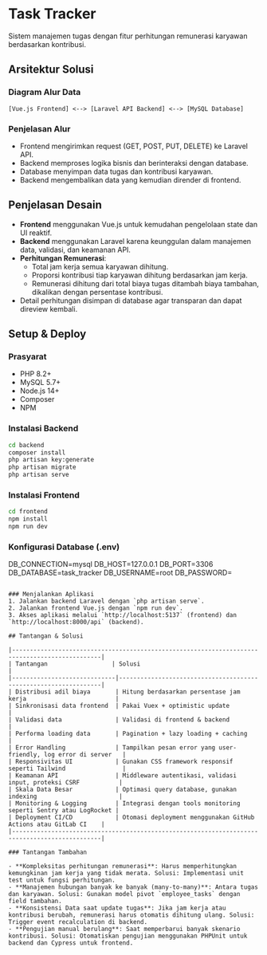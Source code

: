 # Task Tracker

Sistem manajemen tugas dengan fitur perhitungan remunerasi karyawan berdasarkan kontribusi.

## Arsitektur Solusi

### Diagram Alur Data
```
[Vue.js Frontend] <--> [Laravel API Backend] <--> [MySQL Database]
```

### Penjelasan Alur
- Frontend mengirimkan request (GET, POST, PUT, DELETE) ke Laravel API.
- Backend memproses logika bisnis dan berinteraksi dengan database.
- Database menyimpan data tugas dan kontribusi karyawan.
- Backend mengembalikan data yang kemudian dirender di frontend.

## Penjelasan Desain
- **Frontend** menggunakan Vue.js untuk kemudahan pengelolaan state dan UI reaktif.
- **Backend** menggunakan Laravel karena keunggulan dalam manajemen data, validasi, dan keamanan API.
- **Perhitungan Remunerasi**:
  - Total jam kerja semua karyawan dihitung.
  - Proporsi kontribusi tiap karyawan dihitung berdasarkan jam kerja.
  - Remunerasi dihitung dari total biaya tugas ditambah biaya tambahan, dikalikan dengan persentase kontribusi.
- Detail perhitungan disimpan di database agar transparan dan dapat direview kembali.

## Setup & Deploy

### Prasyarat
- PHP 8.2+
- MySQL 5.7+
- Node.js 14+
- Composer
- NPM

### Instalasi Backend
```bash
cd backend
composer install
php artisan key:generate
php artisan migrate
php artisan serve
```

### Instalasi Frontend
```bash
cd frontend
npm install
npm run dev
```

### Konfigurasi Database (.env)
DB_CONNECTION=mysql
DB_HOST=127.0.0.1
DB_PORT=3306
DB_DATABASE=task_tracker
DB_USERNAME=root
DB_PASSWORD=
```

### Menjalankan Aplikasi
1. Jalankan backend Laravel dengan `php artisan serve`.
2. Jalankan frontend Vue.js dengan `npm run dev`.
3. Akses aplikasi melalui `http://localhost:5137` (frontend) dan `http://localhost:8000/api` (backend).

## Tantangan & Solusi

|-----------------------------------------------------------------------------------------------|
| Tantangan                  | Solusi                                                           |
|-----------------------------|-----------------------------------------------------------------|
| Distribusi adil biaya       | Hitung berdasarkan persentase jam kerja                         |
| Sinkronisasi data frontend  | Pakai Vuex + optimistic update                                  |
| Validasi data               | Validasi di frontend & backend             |
| Performa loading data       | Pagination + lazy loading + caching                             |
| Error Handling              | Tampilkan pesan error yang user-friendly, log error di server   |
| Responsivitas UI            | Gunakan CSS framework responsif seperti Tailwind                |
| Keamanan API                | Middleware autentikasi, validasi input, proteksi CSRF           |
| Skala Data Besar            | Optimasi query database, gunakan indexing                       |
| Monitoring & Logging        | Integrasi dengan tools monitoring seperti Sentry atau LogRocket |
| Deployment CI/CD            | Otomasi deployment menggunakan GitHub Actions atau GitLab CI    |
|-----------------------------------------------------------------------------------------------|

### Tantangan Tambahan

- **Kompleksitas perhitungan remunerasi**: Harus memperhitungkan kemungkinan jam kerja yang tidak merata. Solusi: Implementasi unit test untuk fungsi perhitungan.
- **Manajemen hubungan banyak ke banyak (many-to-many)**: Antara tugas dan karyawan. Solusi: Gunakan model pivot `employee_tasks` dengan field tambahan.
- **Konsistensi Data saat update tugas**: Jika jam kerja atau kontribusi berubah, remunerasi harus otomatis dihitung ulang. Solusi: Trigger event recalculation di backend.
- **Pengujian manual berulang**: Saat memperbarui banyak skenario kontribusi. Solusi: Otomatiskan pengujian menggunakan PHPUnit untuk backend dan Cypress untuk frontend.


